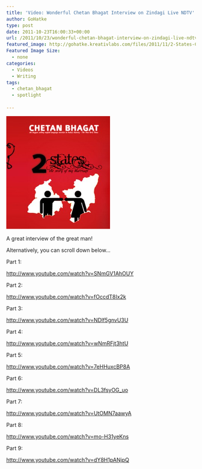 ```yaml
---
title: 'Video: Wonderful Chetan Bhagat Interview on Zindagi Live NDTV'
author: GoHatke
type: post
date: 2011-10-23T16:00:33+00:00
url: /2011/10/23/wonderful-chetan-bhagat-interview-on-zindagi-live-ndtv/
featured_image: http://gohatke.kreativlabs.com/files/2011/11/2-States-Chetan-Bhagat-e1331440883708.jpg
Featured Image Size:
  - none
categories:
  - Videos
  - Writing
tags:
  - chetan_bhagat
  - spotlight

---
```

![2-States-Chetan-Bhagat](https://raw.githubusercontent.com/kritisen/gohatke/main/content/images/2011/11/2-States-Chetan-Bhagat-e1331440883708.jpg)

A great interview of the great man!



Alternatively, you can scroll down below&#8230;

Part 1:

http://www.youtube.com/watch?v=SNmGV1AhOUY

Part 2:

http://www.youtube.com/watch?v=fOccdT8Ix2k

Part 3:

http://www.youtube.com/watch?v=NDlf5gnvU3U

Part 4:

http://www.youtube.com/watch?v=wNmRFjt3htU

Part 5:

http://www.youtube.com/watch?v=7eHHuxcBP8A

Part 6:

http://www.youtube.com/watch?v=DL3fsyOG_uo

Part 7:

http://www.youtube.com/watch?v=UtOMN7aawyA

Part 8:

http://www.youtube.com/watch?v=mo-H31yeKns

Part 9:

http://www.youtube.com/watch?v=dY8H1pANjpQ
